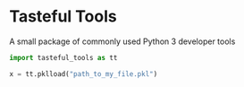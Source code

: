 # Tasteful Tools

A small package of commonly used Python 3 developer tools

```python
import tasteful_tools as tt

x = tt.pklload("path_to_my_file.pkl")
```
